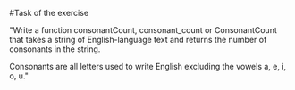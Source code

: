 #Task of the exercise

"Write a function consonantCount, consonant_count or ConsonantCount that takes a string of English-language text and returns the number of consonants in the string.

Consonants are all letters used to write English excluding the vowels a, e, i, o, u."